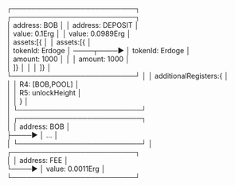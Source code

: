 ┌─────────────────────────┐              ┌─────────────────────────┐   
│  address: BOB           │              │  address: DEPOSIT       │   
│  value: 0.1Erg          │              │  value: 0.0989Erg       │   
│  assets:[{              │              │  assets:[{              │   
│   tokenId: Erdoge       │  ────┬────►  │   tokenId: Erdoge       │   
│   amount:  1000         │      │       │   amount:  1000         │   
│  ]}                     │      │       │  ]}                     │   
└─────────────────────────┘      │       │  additionalRegisters:{  │   
                                 │       │   R4: [BOB,POOL]        │   
                                 │       │   R5: unlockHeight      │   
                                 │       │  }                      │   
                                 │       └─────────────────────────┘   
                                 │       ┌─────────────────────────┐   
                                 │       │  address: BOB           │   
                                 ├────►  │  ...                    │   
                                 │       └─────────────────────────┘ 
                                 │       ┌─────────────────────────┐   
                                 │       │  address: FEE           │   
                                 └────►  │  value: 0.0011Erg       │   
                                         └─────────────────────────┘ 

